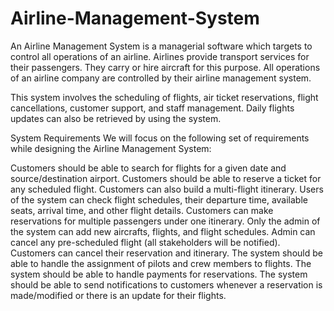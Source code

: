 # Airline-Management-System
An Airline Management System is a managerial software which targets to control all operations of an airline.
 Airlines provide transport services for their passengers. They carry or hire aircraft for this purpose. All operations of an airline company are controlled by their airline management system.

This system involves the scheduling of flights, air ticket reservations, flight cancellations, customer support, and staff management. Daily flights updates can also be retrieved by using the system.

System Requirements
We will focus on the following set of requirements while designing the Airline Management System:

Customers should be able to search for flights for a given date and source/destination airport.
Customers should be able to reserve a ticket for any scheduled flight. Customers can also build a multi-flight itinerary.
Users of the system can check flight schedules, their departure time, available seats, arrival time, and other flight details.
Customers can make reservations for multiple passengers under one itinerary.
Only the admin of the system can add new aircrafts, flights, and flight schedules. Admin can cancel any pre-scheduled flight (all stakeholders will be notified).
Customers can cancel their reservation and itinerary.
The system should be able to handle the assignment of pilots and crew members to flights.
The system should be able to handle payments for reservations.
The system should be able to send notifications to customers whenever a reservation is made/modified or there is an update for their flights.
